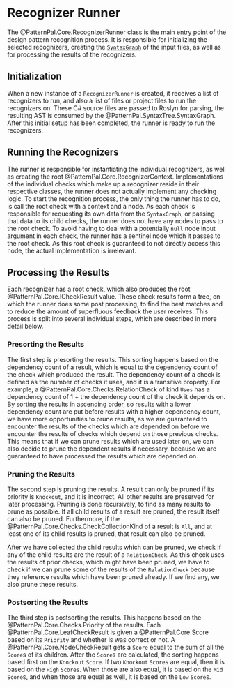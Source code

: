 # Recognizer Runner

The @PatternPal.Core.RecognizerRunner class is the main entry point of the design pattern recognition process. It
is responsible for initializing the selected recognizers, creating the
[`SyntaxGraph`](syntax_graph.md) of the input files, as well as for processing the
results of the recognizers.

## Initialization

When a new instance of a `RecognizerRunner` is created, it receives a list of recognizers to run,
and also a list of files or project files to run the recognizers on. These C# source files are
passed to Roslyn for parsing, the resulting AST is consumed by the @PatternPal.SyntaxTree.SyntaxGraph. After this initial
setup has been completed, the runner is ready to run the recognizers.

## Running the Recognizers

The runner is responsible for instantiating the individual recognizers, as well as creating the root
@PatternPal.Core.RecognizerContext. Implementations of the individual checks which make up a recognizer reside in
their respective classes, the runner does not actually implement any checking logic. To start the
recognition process, the only thing the runner has to do, is call the root check with a context and
a node. As each check is responsible for requesting its own data from the `SyntaxGraph`, or passing
that data to its child checks, the runner does not have any nodes to pass to the root check. To
avoid having to deal with a potentially `null` node input argument in each check, the runner has a
sentinel node which it passes to the root check. As this root check is guaranteed to not directly
access this node, the actual implementation is irrelevant.

## Processing the Results

Each recognizer has a root check, which also produces the root @PatternPal.Core.ICheckResult value. These check
results form a tree, on which the runner does some post processing, to find the best matches and to
reduce the amount of superfluous feedback the user receives. This process is split into several
individual steps, which are described in more detail below.

### Presorting the Results

The first step is presorting the results. This sorting happens based on the dependency count of a
result, which is equal to the dependency count of the check which produced the result. The
dependency count of a check is defined as the number of checks it uses, and it is a transitive
property. For example, a @PatternPal.Core.Checks.RelationCheck of kind `Uses` has a dependency count of 1 + the dependency
count of the check it depends on. By sorting the results in ascending order, so results with a lower
dependency count are put before results with a higher dependency count, we have more opportunities
to prune results, as we are guaranteed to encounter the results of the checks which are depended on
before we encounter the results of checks which depend on those previous checks. This means that if
we can prune results which are used later on, we can also decide to prune the dependent results if
necessary, because we are guaranteed to have processed the results which are depended on.

### Pruning the Results

The second step is pruning the results. A result can only be pruned if its priority is `Knockout`,
and it is incorrect. All other results are preserved for later processing. Pruning is done
recursively, to find as many results to prune as possible. If all child results of a result are
pruned, the result itself can also be pruned. Furthermore, if the @PatternPal.Core.Checks.CheckCollectionKind of a result is
`All`, and at least one of its child results is pruned, that result can also be pruned.

After we have collected the child results which can be pruned, we check if any of the child results
are the result of a `RelationCheck`. As this check uses the results of prior checks, which might
have been pruned, we have to check if we can prune some of the results of the `RelationCheck`
because they reference results which have been pruned already. If we find any, we also prune these
results.

### Postsorting the Results

The third step is postsorting the results. This happens based on the @PatternPal.Core.Checks.Priority of the results.
Each @PatternPal.Core.LeafCheckResult is given a @PatternPal.Core.Score based on its `Priority` and whether is was correct or not. A @PatternPal.Core.NodeCheckResult gets a
`Score` equal to the sum of all the `Score`s of its children. After the `Score`s are calculated, the sorting happens
based first on the `Knockout` `Score`. If two `Knockout` `Score`s are equal, then it is based on the `High` `Score`s.
When those are also equal, it is based on the `Mid` `Score`s, and when those are equal as well, it is based on the
`Low` `Score`s.
